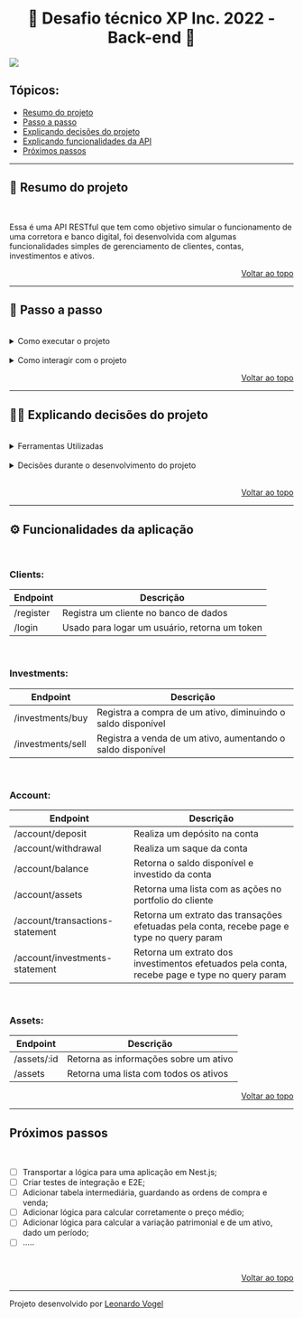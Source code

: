 <h1 id="top" align="center">🚀 Desafio técnico XP Inc. 2022 - Back-end 🚀</h1>

![](https://i.imgur.com/hDmClWE.png)

<h2>Tópicos:</h2>

- [Resumo do projeto](#summary)
- [Passo a passo](#stepByStep)
- [Explicando decisões do projeto](#decisions)
- [Explicando funcionalidades da API](#functionalities)
- [Próximos passos](#nextSteps)

---

<h2 id="summary">📝 Resumo do projeto</h2>

<br>

Essa é uma API RESTful que tem como objetivo simular o funcionamento de uma corretora e banco digital, foi desenvolvida com algumas funcionalidades simples de gerenciamento de clientes, contas, investimentos e ativos.

<p align="right"><a href="#top">Voltar ao topo</a></p>

---

<h2 id="stepByStep">🦶 Passo a passo</h2>

<br>

<details><summary>Como executar o projeto</summary>
<p>

<details><summary>🐋 Docker e docker-compose (recomendado)</summary>
<p>

<br>

⚠️ Pré requisitos: <a href="https://git-scm.com/book/en/v2/Getting-Started-Installing-Git">Git</a>, <a href="https://docs.docker.com/desktop/">Docker</a> e <a href="https://docs.docker.com/compose/install/">docker-compose</a>

<br>

```bash
# Faça o clone do repositório e entre na pasta do projeto:
$ git clone git@github.com:leonardoVogel/desafio-xpi-backend.git && cd desafio-xpi-backend

# Renomeie o arquivo .env.example para .env (não é necessário alterar as variáveis, apenas se deseja executar a aplicação em outra porta):
$ mv .env.example .env

# Suba os containers com o docker-compose:
$ docker-compose up -d

# Acesso o container para rodar a aplicação:
$ docker exec -it xpi_backend bash

# Instale as dependências:
$ yarn install

# Por fim, rode a aplicação (esse comando já irá gerar o banco de dados e popular com alguns dados, sempre que ele for executado o banco será restaurado):
$ yarn dev
```


```bash
# Após isso, você pode abrir um novo terminar e entrar novamente no container para executar o seguinte comando e iniciar um processo de atualização aleatória dos preços dos ativos:
$ yarn openmarket
```

</p>
</details>

<details><summary>Rodando local</summary>
<p>

</p>
</details>

</p>
</details>

<br>

<details><summary>Como interagir com o projeto</summary>
<p>

<details><summary>Utilizando VSCode + postman ou insomnia</summary>
<p>

<a href="/support/desafio-xpi-requests.json" download>Download Requests file</a>

- Importe o arquivo com as requests no postman ou insomnia;

- Configure as variáveis `base_url` (exemplo: `http://localhost:3000`) e `auth` com o token, depois que já tiver um.


</p>
</details>

<br>

<details><summary>Utilizando a documentação do swagger</summary>
<p>

- Acesse o deploy da API, no endpoint `/api-docs`: https://desafio-xpinc.herokuapp.com/api-docs/;

- Registre uma conta no endpoint `/register` e depois faça o login com esses mesmos dados no endpoint `/login`;

- Copie o token retornado na resposta do login e cole ele no campo `Value` ao clicar no botão `Authorize 🔓`;

- Após isso, todas as rotas estarão liberadas para interagir.

</p>
</details>


</p>
</details>

<p align="right"><a href="#top">Voltar ao topo</a></p>

---

<h2 id="decisions">👨‍💻 Explicando decisões do projeto</h2>

<br>

<details><summary>Ferramentas Utilizadas</summary>
<p>

- [Prisma](https://www.prisma.io)
  - Apesar de ter mais familiaridade com o sequelize, a própria documentação informa que existem lacunas no uso com o TypeScript ([fonte](https://sequelize.org/docs/v6/other-topics/typescript/)), então optei por utilizar o prisma, que ao contrário do sequelize é mais compatível com o TypeScript, tornando inclusive o processo de escrever o código mais rápido por conta do auto-complete do VSCode.

<br>

- [TypeScript](https://www.typescriptlang.org)
  - Decidi usar o TypeScript pois logo no inicio já imaginei que a aplicação teria várias integrações entre diferentes entidades do banco de dados e juntando isso com a escolha do prisma como ORM, eu poderia economizar muito tempo com bugs e erros que só seriam descobertos mais tarde. Com o TypeScript, eu consigo fazer o código ficar mais legível, organizado e com menos bugs.

<br>

- [joi](https://joi.dev)
  - A escolha do joi se deu principalmente por já ter usado em diversos projetos na Trybe, já estava familiarizado e sabia que iria me atender bem.
  - Além disso, torna o processo muito mais rápido, já tendo ferramentas prontas para validações padrão como email por exemplo.

<br>

- [jsonwebtoken](https://jwt.io)
  - Assim como o joi, a escolha do jsonwebtoken se deu por já ter usado em diversos projetos na Trybe, além de ser muito usada pela comunidade pela sua facilidade e confiabilidade.

<br>

- [bcrypt](https://www.npmjs.com/package/bcrypt)
  - Decidi usar o bcrypt pois precisava armazenar a senha dos clientes de uma forma segura no banco de dados, por se tratar de uma informação sensível.

<br>

- [jest](https://jestjs.io/pt-BR/)
  - Escolhi o jest por achar uma ferramenta bem completa para meus objetivos e também já ter usado em outros projetos

<br>

- [eslint](https://eslint.org)
  - Achei necessário o uso do eslint para manter um padrão e organização no projeto, acabei editando varias regras por já estar adaptado a um padrão proximo ao dos projetos da trybe.

</p>
</details>

<br>

<details><summary>Decisões durante o desenvolvimento do projeto</summary>
<p>

No inicio do projeto, passei bastante tempo planejando o que eu queria fazer e tentando deixar bem nítido na minha cabeça o passo a passo que deveria seguir, mas acabei me prendendo muito a modelagem do banco de dados. Passei por várias modelagens diferentes (algumas pode ser encontradas na pasta support) e sempre que eu terminava a modelagem para começar a escrever o código, me deparava com algum empecilho que me impediria de continuar daquela maneira.

Durante o desenvolvimento, optei por criar uma branch separada e fazer tudo através de pull requests documentados, adicionando ci (continuous integration) que só me deixava fazer o merge com todos os testes passando. Essa decisão me salvou em várias vezes onde dei push no código sem perceber que havia quebrado alguns testes.

Organizei os pull requests em features principais, e após acabar as implementações já fazia os testes unitários referentes aquela lógica, tentando manter sempre uma média acima de 80% de cobertura.

Tive apenas uma dificuldade com os testes unitários, que foi testar uma preview feature do prisma, não encontrei solução para isso e inclusive abri uma discussão no github ([aqui](https://github.com/prisma/prisma/discussions/14435)) para tentar resolver o problema, mas não tive resposta até agora.

Algo interessante que me orgulho de ter feito, foi criar um script responsável por atualizar randomicamente o preço das ações do banco de dados a cada 5 segundos por padrão. Fiz isso pois construi boa parte da lógica de negócio durante o final de semana e pela madrugada, quando o mercado não estava aberto e com isso, não conseguiria ver o funcionamento da lógica. Com esse script eu pude simular a variação de preço de um ativo enquanto o mercado está aberto, em qualquer horário e qualquer dia.

</p>
</details>

<br>

<p align="right"><a href="#top">Voltar ao topo</a></p>

---

<h2 id="functionalities">⚙️ Funcionalidades da aplicação</h2>

<br>

<h3>Clients:</h3>

| Endpoint | Descrição |
|---|---|
| /register | Registra um cliente no banco de dados |
| /login | Usado para logar um usuário, retorna um token |

<br>

<h3>Investments:</h3>

| Endpoint | Descrição |
|---|---|
| /investments/buy | Registra a compra de um ativo, diminuindo o saldo disponível |
| /investments/sell | Registra a venda de um ativo, aumentando o saldo disponível |

<br>

<h3>Account:</h3>

| Endpoint | Descrição |
|---|---|
| /account/deposit | Realiza um depósito na conta |
| /account/withdrawal | Realiza um saque da conta |
| /account/balance | Retorna o saldo disponível e investido da conta |
| /account/assets | Retorna uma lista com as ações no portfolio do cliente |
| /account/transactions-statement | Retorna um extrato das transações efetuadas pela conta, recebe page e type no query param |
| /account/investments-statement | Retorna um extrato dos investimentos efetuados pela conta, recebe page e type no query param |

<br>

<h3>Assets:</h3>

| Endpoint | Descrição |
|---|---|
| /assets/:id | Retorna as informações sobre um ativo |
| /assets | Retorna uma lista com todos os ativos |

<p align="right"><a href="#top">Voltar ao topo</a></p>

---

<h2 id="nextSteps">Próximos passos</h2>

<br>

- [ ] Transportar a lógica para uma aplicação em Nest.js;
- [ ] Criar testes de integração e E2E;
- [ ] Adicionar tabela intermediária, guardando as ordens de compra e venda;
- [ ] Adicionar lógica para calcular corretamente o preço médio;
- [ ] Adicionar lógica para calcular a variação patrimonial e de um ativo, dado um período;
- [ ] .....

<br>

<p align="right"><a href="#top">Voltar ao topo</a></p>

---


Projeto desenvolvido por [Leonardo Vogel](https://www.linkedin.com/in/leonardovogel/)